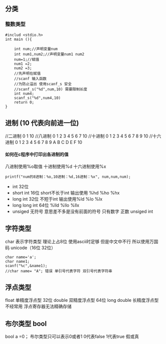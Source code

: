 ## 分类
### 整数类型
```
#includ <stdio.h>
int main (){

    int num;//声明变量num
    int num1,num2;//声明变量num1 num2
    num=1;//赋值
    num1 =2;
    num2 =3;
    //先声明在赋值
    //scanf 输入函数
    //为防止溢出 使用scanf_s 安全
    //scanf_s("%d",num,10) 需要限制长度
    int num4;
    scanf_s("%d",num4,10)
    return 0;
}
```
## 进制 (10 代表向前进一位)
//二进制 0 1 10
//八进制 0 1 2 3 4 5 6 7 10
//十进制 0 1 2 3 4 5 6 7 8 9 10
//十六进制 0 1 2 3 4 5 6 7 8 9 A B C D E F 10
#### 如何在c程序中打印出各进制的值
八进制使用%o取值 十进制使用%d 十六进制使用%x
```
printf("num的8进制：%o,10进制：%d,16进制：%x", num,num,num);
```
+ int 32位
+ short int 16位 short不长于int
输出使用 %hd %ho %hx
+ long int 32位 不短于int
输出使用%ld %lo %lx
+ long long int 64位
%lld %llo %llx
+ unsiged 无符号 意思差不多是没有前面的符号 只有数字 正数
unsiged int
## 字符类型
char 表示字符类型 理论上占8位
使用ascii时足够 但是中文中不行 所以使用万国码 unicode（16位 32位）
```
char name='a';
char name1;
scanf("%c",&name1); 
//char name= "A"; 错误 单引号代表字符 双引号代表字符串
```
## 浮点类型
float 单精度浮点型  32位
double 双精度浮点型 64位
long double 长精度浮点型 不经常用
浮点寄存器无法精确存储
## 布尔类型 bool
bool a =0；
布尔类型只可以表示0或者1 0代表false 1代表true 假或真



